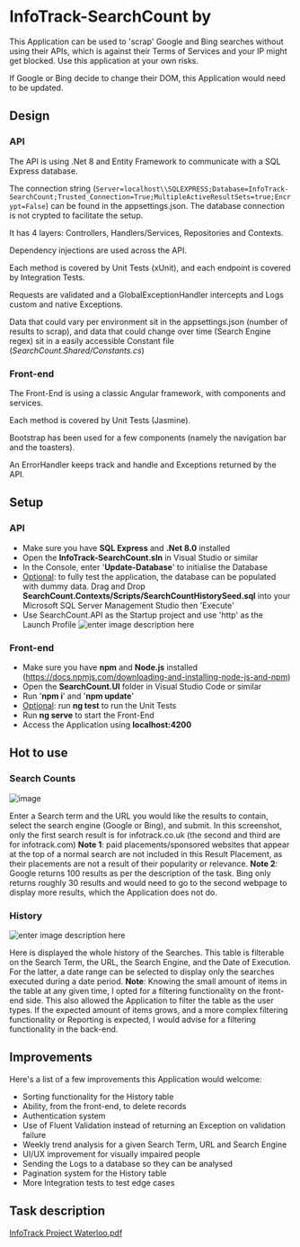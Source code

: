 # InfoTrack-SearchCount by 
This Application can be used to 'scrap' Google and Bing searches without using their APIs, which is against their Terms of Services and your IP might get blocked.
Use this application at your own risks.

If Google or Bing decide to change their DOM, this Application would need to be updated.

## Design
### API
The API is using .Net 8 and Entity Framework to communicate with a SQL Express database.

The connection string (`Server=localhost\\SQLEXPRESS;Database=InfoTrack-SearchCount;Trusted_Connection=True;MultipleActiveResultSets=true;Encrypt=False`) can be found in the appsettings.json.
The database connection is not crypted to facilitate the setup.

It has 4 layers: Controllers, Handlers/Services, Repositories and Contexts.

Dependency injections are used across the API.

Each method is covered by Unit Tests (xUnit), and each endpoint is covered by Integration Tests.

Requests are validated and a GlobalExceptionHandler intercepts and Logs custom and native Exceptions.

Data that could vary per environment sit in the appsettings.json (number of results to scrap),
and data that could change over time (Search Engine regex) sit in a easily accessible Constant file (*SearchCount.Shared/Constants.cs*)

### Front-end
The Front-End is using a classic Angular framework, with components and services.

Each method is covered by Unit Tests (Jasmine).

Bootstrap has been used for a few components (namely the navigation bar and the toasters).

An ErrorHandler keeps track and handle and Exceptions returned by the API.

## Setup
### API
 - Make sure you have **SQL Express** and **.Net 8.0** installed
 - Open the **InfoTrack-SearchCount.sln** in Visual Studio or similar
 - In the Console, enter '**Update-Database**' to initialise the Database
 - <ins>Optional</ins>: to fully test the application, the database can be populated with dummy data.
 Drag and Drop **SearchCount.Contexts/Scripts/SearchCountHistorySeed.sql** into your Microsoft SQL Server Management Studio then 'Execute'
 - Use SearchCount.API as the Startup project and use 'http' as the Launch Profile
![enter image description here](https://github.com/rafschryn/InfoTrack-SearchCount/assets/159721556/cc7dc77d-0551-4b46-bf8d-32e43af389be)

### Front-end

- Make sure you have **npm** and **Node.js** installed (https://docs.npmjs.com/downloading-and-installing-node-js-and-npm)
 - Open the **SearchCount.UI** folder in Visual Studio Code or similar
 - Run '**npm i**' and '**npm update**'
 - <ins>Optional</ins>: run **ng test** to run the Unit Tests
 - Run **ng serve** to start the Front-End
 - Access the Application using **localhost:4200**

## Hot to use
### Search Counts
![image](https://github.com/rafschryn/InfoTrack-SearchCount/assets/159721556/782b25bf-d412-435e-aca6-d9b084564f65)

Enter a Search term and the URL you would like the results to contain, select the search engine (Google or Bing),
and submit.
In this screenshot, only the first search result is for infotrack.co.uk (the second and third are for infotrack.com)
**Note 1**: paid placements/sponsored websites that appear at the top of a normal search are not included in this Result Placement, as their placements are not a result of their popularity or relevance. 
**Note 2**: Google returns 100 results as per the description of the task. Bing only returns roughly 30 results and would need to go to the second webpage to display more results, which the Application does not do.

### History
![enter image description here](https://github.com/rafschryn/InfoTrack-SearchCount/assets/159721556/b376f8f4-21c0-4072-b515-b9b18a383021)

Here is displayed the whole history of the Searches.
This table is filterable on the Search Term, the URL, the Search Engine, and the Date of Execution.
For the latter, a date range can be selected to display only the searches executed during a date period.
**Note**: Knowing the small amount of items in the table at any given time, I opted for a filtering functionality on the front-end side. This also allowed the Application to filter the table as the user types.
If the expected amount of items grows, and a more complex filtering functionality or Reporting is expected, I would advise for a filtering functionality in the back-end.

## Improvements
Here's a list of a few improvements this Application would welcome:

 - Sorting functionality for the History table
 - Ability, from the front-end, to delete records
 - Authentication system
 - Use of Fluent Validation instead of returning an Exception on validation failure
 - Weekly trend analysis for a given Search Term, URL and Search Engine
 - UI/UX improvement for visually impaired people
 - Sending the Logs to a database so they can be analysed
 - Pagination system for the History table
 - More Integration tests to test edge cases

## Task description
[InfoTrack Project Waterloo.pdf](https://github.com/rafschryn/InfoTrack-SearchCount/files/14234087/InfoTrack.Project.Waterloo.pdf)
